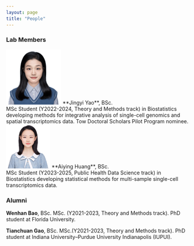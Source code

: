 ```yaml
---
layout: page
title: "People"
---
```



### Lab Members

  
<img src="../images/Jingyi_Yao.png" alt="images" width="150">
  **Jingyi Yao**,  BSc.   <br/>
MSc Student (Y2022-2024, Theory and Methods track) in Biostatistics developing methods for integrative analysis of single-cell genomics and spatial transcriptomics data. Tow Doctoral Scholars Pilot Program nominee.  <br/>

<img src="../images/Aiying_Huang.png" alt="images" width="120">
**Aiying Huang**, BSc.   <br/>
MSc Student (Y2023-2025, Public Health Data Science track) in Biostatistics developing statistical methods for multi-sample single-cell transcriptomics data. 


>

### Alumni

**Wenhan Bao**, BSc. MSc. (Y2021-2023, Theory and Methods track). PhD student at  Florida University.<br/>
  
**Tianchuan Gao**, BSc. MSc.(Y2021-2023, Theory and Methods track). PhD student at Indiana University–Purdue University Indianapolis (IUPUI). <br/>
